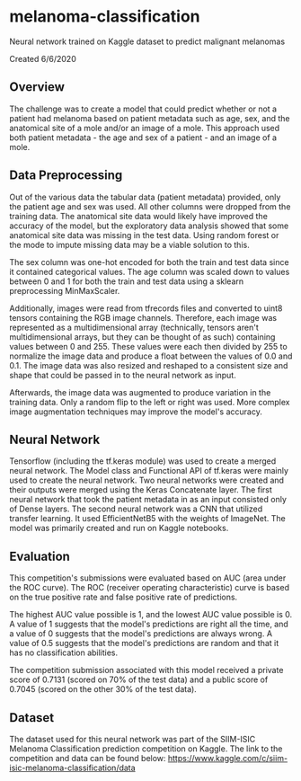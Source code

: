 # melanoma-classification
Neural network trained on Kaggle dataset to predict malignant melanomas

Created 6/6/2020

## Overview
The challenge was to create a model that could predict whether or not a patient had melanoma based on patient metadata such as age, sex, and the anatomical site of a mole and/or an image of a mole. This approach used both patient metadata - the age and sex of a patient - and an image of a mole.

## Data Preprocessing
Out of the various data the tabular data (patient metadata) provided, only the patient age and sex was used. All other columns were dropped from the training data. The anatomical site data would likely have improved the accuracy of the model, but the exploratory data analysis showed that some anatomical site data was missing in the test data. Using random forest or the mode to impute missing data may be a viable solution to this.

The sex column was one-hot encoded for both the train and test data since it contained categorical values. The age column was scaled down to values between 0 and 1 for both the train and test data using a sklearn preprocessing MinMaxScaler.

Additionally, images were read from tfrecords files and converted to uint8 tensors containing the RGB image channels. Therefore, each image was represented as a multidimensional array (technically, tensors aren't multidimensional arrays, but they can be thought of as such) containing values between 0 and 255. These values were each then divided by 255 to normalize the image data and produce a float between the values of 0.0 and 0.1. The image data was also resized and reshaped to a consistent size and shape that could be passed in to the neural network as input.

Afterwards, the image data was augmented to produce variation in the training data. Only a random flip to the left or right was used. More complex image augmentation techniques may improve the model's accuracy.

## Neural Network
Tensorflow (including the tf.keras module) was used to create a merged neural network. The Model class and Functional API of tf.keras were mainly used to create the neural network. Two neural networks were created and their outputs were merged using the Keras Concatenate layer. The first neural network that took the patient metadata in as an input consisted only of Dense layers. The second neural network was a CNN that utilized transfer learning. It used EfficientNetB5 with the weights of ImageNet. The model was primarily created and run on Kaggle notebooks.

## Evaluation
This competition's submissions were evaluated based on AUC (area under the ROC curve). The ROC (receiver operating characteristic) curve is based on the true positive rate and false positive rate of predictions. 

The highest AUC value possible is 1, and the lowest AUC value possible is 0. A value of 1 suggests that the model's predictions are right all the time, and a value of 0 suggests that the model's predictions are always wrong. A value of 0.5 suggests that the model's predictions are random and that it has no classification abilities. 

The competition submission associated with this model received a private score of 0.7131 (scored on 70% of the test data) and a public score of 0.7045 (scored on the other 30% of the test data).

## Dataset
The dataset used for this neural network was part of the SIIM-ISIC Melanoma Classification prediction competition on Kaggle. The link to the competition and data can be found below:
https://www.kaggle.com/c/siim-isic-melanoma-classification/data